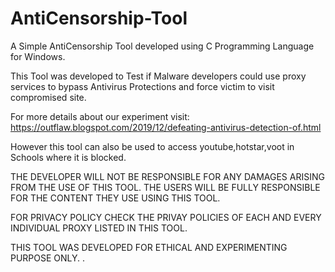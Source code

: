 # AntiCensorship-Tool
A Simple AntiCensorship Tool developed using C Programming Language for Windows.

This Tool was developed to Test if Malware developers could use proxy services to bypass
Antivirus Protections and force victim to visit compromised site.

For more details about our experiment visit: https://outflaw.blogspot.com/2019/12/defeating-antivirus-detection-of.html

However this tool can also be used to access youtube,hotstar,voot in Schools where it is blocked.

THE DEVELOPER WILL NOT BE RESPONSIBLE FOR ANY DAMAGES ARISING FROM THE USE OF THIS TOOL. THE USERS WILL BE FULLY
RESPONSIBLE FOR THE CONTENT THEY USE USING THIS TOOL.

FOR PRIVACY POLICY CHECK THE PRIVAY POLICIES OF EACH AND EVERY INDIVIDUAL PROXY LISTED IN THIS TOOL.

THIS TOOL WAS DEVELOPED FOR ETHICAL AND EXPERIMENTING PURPOSE ONLY.
.
